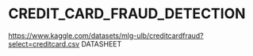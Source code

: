 # CREDIT_CARD_FRAUD_DETECTION
https://www.kaggle.com/datasets/mlg-ulb/creditcardfraud?select=creditcard.csv       DATASHEET

